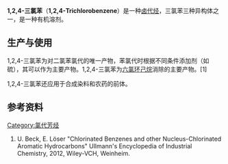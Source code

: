 **1,2,4-三氯苯**（**1,2,4-Trichlorobenzene**）是一种[卤代烃](https://zh.wikipedia.org/wiki/卤代烃 "wikilink")，三氯苯三种异构体之一，是一种有机溶剂。

## 生产与使用

1,2,4-三氯苯为对二氯苯氯代的唯一产物，苯氯代时根据不同条件添加剂（如硫），其可以作为主要产物。1,2,4-三氯苯为[六氯环己烷](../Page/六氯环己烷.md "wikilink")消除的主要产物。\[1\]

1,2,4-三氯苯还应用于合成染料和农药的前体。

## 参考资料

<references/>

[Category:氯代芳烃](https://zh.wikipedia.org/wiki/Category:氯代芳烃 "wikilink")

1.  U. Beck, E. Löser "Chlorinated Benzenes and other Nucleus-Chlorinated Aromatic Hydrocarbons" Ullmann's Encyclopedia of Industrial Chemistry, 2012, Wiley-VCH, Weinheim.